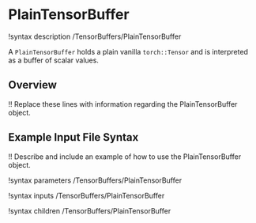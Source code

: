 # PlainTensorBuffer

!syntax description /TensorBuffers/PlainTensorBuffer

A `PlainTensorBuffer` holds a plain vanilla `torch::Tensor` and is interpreted as a buffer of scalar values.

## Overview

!! Replace these lines with information regarding the PlainTensorBuffer object.

## Example Input File Syntax

!! Describe and include an example of how to use the PlainTensorBuffer object.

!syntax parameters /TensorBuffers/PlainTensorBuffer

!syntax inputs /TensorBuffers/PlainTensorBuffer

!syntax children /TensorBuffers/PlainTensorBuffer
